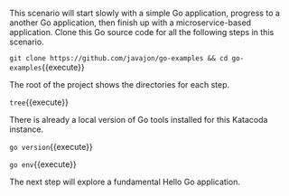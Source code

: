 This scenario will start slowly with a simple Go application, progress to a another Go application, then finish up with a microservice-based application. Clone this Go source code for all the following steps in this scenario.

`git clone https://github.com/javajon/go-examples && cd go-examples`{{execute}}

The root of the project shows the directories for each step.

`tree`{{execute}}

There is already a local version of Go tools installed for this Katacoda instance.

`go version`{{execute}}

`go env`{{execute}}

The next step will explore a fundamental Hello Go application.

